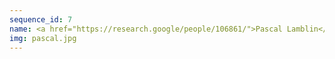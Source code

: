 ```yaml
---
sequence_id: 7
name: <a href="https://research.google/people/106861/">Pascal Lamblin</a>
img: pascal.jpg
---
```

